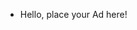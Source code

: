 - Hello, place your Ad here!

<!---
Vajnessa/Vajnessa is a ✨ special ✨ repository because its `README.md` (this file) appears on your GitHub profile.
You can click the Preview link to take a look at your changes.
--->
